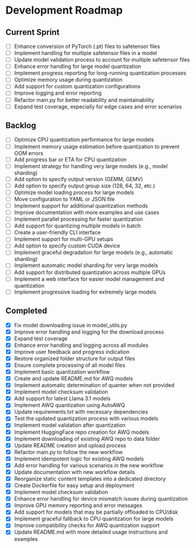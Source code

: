 # Development Roadmap

## Current Sprint

- [ ] Enhance conversion of PyTorch (.pt) files to safetensor files
- [ ] Implement handling for multiple safetensor files in a model
- [ ] Update model validation process to account for multiple safetensor files
- [ ] Enhance error handling for large model quantization
- [ ] Implement progress reporting for long-running quantization processes
- [ ] Optimize memory usage during quantization
- [ ] Add support for custom quantization configurations
- [ ] Improve logging and error reporting
- [ ] Refactor main.py for better readability and maintainability
- [ ] Expand test coverage, especially for edge cases and error scenarios

## Backlog

- [ ] Optimize CPU quantization performance for large models
- [ ] Implement memory usage estimation before quantization to prevent OOM errors
- [ ] Add progress bar or ETA for CPU quantization
- [ ] Implement strategy for handling very large models (e.g., model sharding)
- [ ] Add option to specify output version (GEMM, GEMV)
- [ ] Add option to specify output group size (128, 64, 32, etc.)
- [ ] Optimize model loading process for large models
- [ ] Move configuration to YAML or JSON file
- [ ] Implement support for additional quantization methods
- [ ] Improve documentation with more examples and use cases
- [ ] Implement parallel processing for faster quantization
- [ ] Add support for quantizing multiple models in batch
- [ ] Create a user-friendly CLI interface
- [ ] Implement support for multi-GPU setups
- [ ] Add option to specify custom CUDA device
- [ ] Implement graceful degradation for large models (e.g., automatic sharding)
- [ ] Implement automatic model sharding for very large models
- [ ] Add support for distributed quantization across multiple GPUs
- [ ] Implement a web interface for easier model management and quantization
- [ ] Implement progressive loading for extremely large models

## Completed

- [x] Fix model downloading issue in model_utils.py
- [x] Improve error handling and logging for the download process
- [x] Expand test coverage
- [x] Enhance error handling and logging across all modules
- [x] Improve user feedback and progress indication
- [x] Restore organized folder structure for output files
- [x] Ensure complete processing of all model files
- [x] Implement basic quantization workflow
- [x] Create and update README.md for AWQ models
- [x] Implement automatic determination of quanter when not provided
- [x] Implement model checksum validation
- [x] Add support for latest Llama 3.1 models
- [x] Implement AWQ quantization using AutoAWQ
- [x] Update requirements.txt with necessary dependencies
- [x] Test the updated quantization process with various models
- [x] Implement model validation after quantization
- [x] Implement HuggingFace repo creation for AWQ models
- [x] Implement downloading of existing AWQ repo to data folder
- [x] Update README creation and upload process
- [x] Refactor main.py to follow the new workflow
- [x] Implement idempotent logic for existing AWQ models
- [x] Add error handling for various scenarios in the new workflow
- [x] Update documentation with new workflow details
- [x] Reorganize static content templates into a dedicated directory
- [x] Create Dockerfile for easy setup and deployment
- [x] Implement model checksum validation
- [x] Enhance error handling for device mismatch issues during quantization
- [x] Improve GPU memory reporting and error messages
- [x] Add support for models that may be partially offloaded to CPU/disk
- [x] Implement graceful fallback to CPU quantization for large models
- [x] Improve compatibility checks for AWQ quantization support
- [x] Update README.md with more detailed usage instructions and examples
